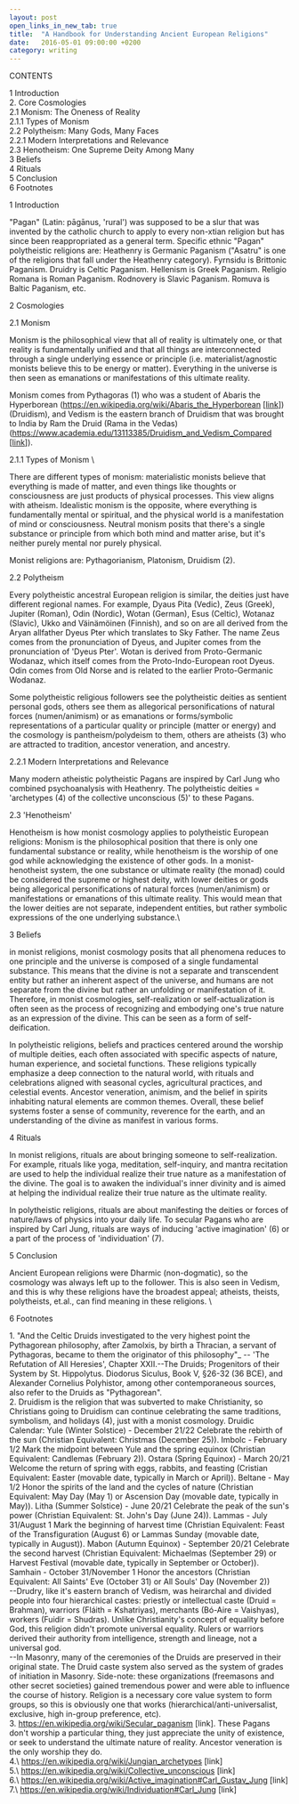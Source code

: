 ```yaml
---
layout: post
open_links_in_new_tab: true
title:  "A Handbook for Understanding Ancient European Religions"
date:   2016-05-01 09:00:00 +0200
category: writing
---
```


CONTENTS

1 Introduction\
2. Core Cosmologies \
2.1 Monism: The Oneness of Reality \
2.1.1 Types of Monism \
2.2 Polytheism: Many Gods, Many Faces \
2.2.1 Modern Interpretations and Relevance \
2.3 Henotheism: One Supreme Deity Among Many \
3 Beliefs\
4 Rituals \
5 Conclusion \
6 Footnotes

1 Introduction

"Pagan" (Latin: pāgānus, 'rural') was supposed to be a slur that was invented by the catholic church to apply to every non-xtian religion but has since been reappropriated as a general term. Specific ethnic "Pagan" polytheistic religions are: Heathenry is Germanic Paganism ("Asatru" is one of the religions that fall under the Heathenry category). Fyrnsidu is Brittonic Paganism. Druidry is Celtic Paganism. Hellenism is Greek Paganism. Religio Romana is Roman Paganism. Rodnovery is Slavic Paganism. Romuva is Baltic Paganism, etc. 

2 Cosmologies

2.1 Monism

Monism is the philosophical view that all of reality is ultimately one, or that reality is fundamentally unified and that all things are interconnected through a single underlying essence or principle (i.e. materialist/agnostic monists believe this to be energy or matter). Everything in the universe is then seen as emanations or manifestations of this ultimate reality.

Monism comes from Pythagoras (1) who was a student of Abaris the Hyperborean (https://en.wikipedia.org/wiki/Abaris_the_Hyperborean \[[link](https://en.wikipedia.org/wiki/Abaris_the_Hyperborean)\]) (Druidism), and Vedism is the eastern branch of Druidism that was brought to India by Ram the Druid (Rama in the Vedas) (https://www.academia.edu/13113385/Druidism_and_Vedism_Compared \[[link](https://www.academia.edu/13113385/Druidism_and_Vedism_Compared)\]).

2.1.1 Types of Monism \

There are different types of monism: materialistic monists believe that everything is made of matter, and even things like thoughts or consciousness are just products of physical processes. This view aligns with atheism. Idealistic monism is the opposite, where everything is fundamentally mental or spiritual, and the physical world is a manifestation of mind or consciousness. Neutral monism posits that there's a single substance or principle from which both mind and matter arise, but it's neither purely mental nor purely physical. 

Monist religions are: Pythagorianism, Platonism, Druidism (2). 

2.2 Polytheism

Every polytheistic ancestral European religion is similar, the deities just have different regional names. For example, Dyaus Pita (Vedic), Zeus (Greek), Jupiter (Roman), Odin (Nordic), Wotan (German), Esus (Celtic), Wotanaz (Slavic), Ukko and Väinämöinen (Finnish), and so on are all derived from the Aryan allfather Dyeus Pter which translates to Sky Father. The name Zeus comes from the pronunciation of Dyeus, and Jupiter comes from the pronunciation of 'Dyeus Pter'. Wotan is derived from Proto-Germanic Wodanaz, which itself comes from the Proto-Indo-European root Dyeus. Odin comes from Old Norse and is related to the earlier Proto-Germanic Wodanaz.

Some polytheistic religious followers see the polytheistic deities as sentient personal gods, others see them as allegorical personifications of natural forces (numen/animism) or as emanations or forms/symbolic representations of a particular quality or principle (matter or energy) and the cosmology is pantheism/polydeism to them, others are atheists (3) who are attracted to tradition, ancestor veneration, and ancestry. 

2.2.1 Modern Interpretations and Relevance

Many modern atheistic polytheistic Pagans are inspired by Carl Jung who combined psychoanalysis with Heathenry. The polytheistic deities = 'archetypes (4) of the collective unconscious (5)' to these Pagans.

2.3 'Henotheism' 

Henotheism is how monist cosmology applies to polytheistic European religions: Monism is the philosophical position that there is only one fundamental substance or reality, while henotheism is the worship of one god while acknowledging the existence of other gods. In a monist-henotheist system, the one substance or ultimate reality (the monad) could be considered the supreme or highest deity, with lower deities or gods being allegorical personifications of natural forces (numen/animism) or manifestations or emanations of this ultimate reality. This would mean that the lower deities are not separate, independent entities, but rather symbolic expressions of the one underlying substance.\

3 Beliefs

in monist religions, monist cosmology posits that all phenomena reduces to one principle and the universe is composed of a single fundamental substance. This means that the divine is not a separate and transcendent entity but rather an inherent aspect of the universe, and humans are not separate from the divine but rather an unfolding or manifestation of it. Therefore, in monist cosmologies, self-realization or self-actualization is often seen as the process of recognizing and embodying one's true nature as an expression of the divine. This can be seen as a form of self-deification.

In polytheistic religions, beliefs and practices centered around the worship of multiple deities, each often associated with specific aspects of nature, human experience, and societal functions. These religions typically emphasize a deep connection to the natural world, with rituals and celebrations aligned with seasonal cycles, agricultural practices, and celestial events. Ancestor veneration, animism, and the belief in spirits inhabiting natural elements are common themes. Overall, these belief systems foster a sense of community, reverence for the earth, and an understanding of the divine as manifest in various forms.

4 Rituals

In monist religions, rituals are about bringing someone to self-realization. For example, rituals like yoga, meditation, self-inquiry, and mantra recitation are used to help the individual realize their true nature as a manifestation of the divine. The goal is to awaken the individual's inner divinity and is aimed at helping the individual realize their true nature as the ultimate reality.

In polytheistic religions, rituals are about manifesting the deities or forces of nature/laws of physics into your daily life. To secular Pagans who are inspired by Carl Jung, rituals are ways of inducing 'active imagination' (6) or a part of the process of 'individuation' (7).

5 Conclusion

Ancient European religions were Dharmic (non-dogmatic), so the cosmology was always left up to the follower. This is also seen in Vedism, and this is why these religions have the broadest appeal; atheists, theists, polytheists, et.al., can find meaning in these religions. \

6 Footnotes

1\. "And the Celtic Druids investigated to the very highest point the Pythagorean philosophy, after Zamolxis, by birth a Thracian, a servant of Pythagoras, became to them the originator of this philosophy"_ -- 'The Refutation of All Heresies', Chapter XXII.--The Druids; Progenitors of their System by St. Hippolytus. Diodorus Siculus, Book V, §26-32 (36 BCE), and Alexander Cornelius Polyhistor, among other contemporaneous sources, also refer to the Druids as "Pythagorean". \
2\. Druidism is the religion that was subverted to make Christianity, so Christians going to Druidism can continue celebrating the same traditions, symbolism, and holidays (4), just with a monist cosmology. Druidic Calendar: Yule (Winter Solstice) - December 21/22 Celebrate the rebirth of the sun (Christian Equivalent: Christmas (December 25)). Imbolc - February 1/2 Mark the midpoint between Yule and the spring equinox (Christian Equivalent: Candlemas (February 2)). Ostara (Spring Equinox) - March 20/21 Welcome the return of spring with eggs, rabbits, and feasting (Cristian Equivalent: Easter (movable date, typically in March or April)). Beltane - May 1/2 Honor the spirits of the land and the cycles of nature (Christian Equivalent: May Day (May 1) or Ascension Day (movable date, typically in May)). Litha (Summer Solstice) - June 20/21 Celebrate the peak of the sun's power (Christian Equivalent: St. John's Day (June 24)). Lammas - July 31/August 1 Mark the beginning of harvest time (Christian Equivalent: Feast of the Transfiguration (August 6) or Lammas Sunday (movable date, typically in August)). Mabon (Autumn Equinox) - September 20/21 Celebrate the second harvest (Christian Equivalent: Michaelmas (September 29) or Harvest Festival (movable date, typically in September or October)). Samhain - October 31/November 1 Honor the ancestors (Christian Equivalent: All Saints' Eve (October 31) or All Souls' Day (November 2)) \
--Drudry, like it's eastern branch of Vedism, was heirarchal and divided people into four hierarchical castes: priestly or intellectual caste (Druid = Brahman), warriors (Fláith = Kshatriyas), merchants (Bó-Aire = Vaishyas), workers (Fuidir = Shudras). Unlike Christianity's concept of equality before God, this religion didn't promote universal equality. Rulers or warriors derived their authority from intelligence, strength and lineage, not a universal god. \
--In Masonry, many of the ceremonies of the Druids are preserved in their original state. The Druid caste system also served as the system of grades of initiation in Masonry. Side-note: these organizations (freemasons and other secret societies) gained tremendous power and were able to influence the course of history. Religion is a necessary core value system to form groups, so this is obviously one that works (hierarchical/anti-universalist, exclusive, high in-group preference, etc). \
3\. https://en.wikipedia.org/wiki/Secular_paganism [link]. These Pagans don't worship a particular thing, they just appreciate the unity of existence, or seek to understand the ultimate nature of reality. Ancestor veneration is the only worship they do. \
4.\ https://en.wikipedia.org/wiki/Jungian_archetypes [link] \
5.\ https://en.wikipedia.org/wiki/Collective_unconscious [link] \
6.\ https://en.wikipedia.org/wiki/Active_imagination#Carl_Gustav_Jung [link] \
7.\ https://en.wikipedia.org/wiki/Individuation#Carl_Jung [link] 
